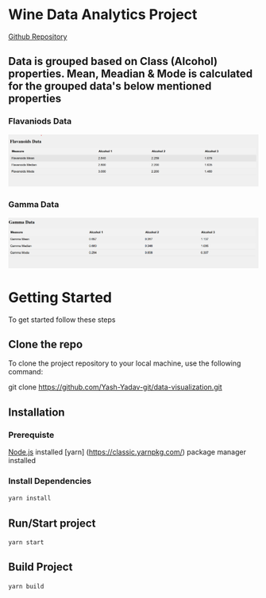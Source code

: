 # Wine Data Analytics Project

[Github Repository](https://github.com/Yash-Yadav-git/data-visualization)

## Data is grouped based on Class (Alcohol) properties. Mean, Meadian & Mode is calculated for the grouped data's below mentioned properties

### Flavaniods Data

![flavaniods-data](./src/images/FlavanoidsData.png)

### Gamma Data

![flavaniods-data](./src/images/GammaData.png)

# Getting Started

To get started follow these steps

## Clone the repo
 
To clone the project repository to your local machine, use the following command:

git clone https://github.com/Yash-Yadav-git/data-visualization.git

## Installation

### Prerequiste

[Node.js](https://nodejs.org/) installed
[yarn] (https://classic.yarnpkg.com/) package manager installed

### Install Dependencies

~~~bash
yarn install
~~~

## Run/Start project

~~~bash
yarn start
~~~

## Build Project
~~~bash
yarn build
~~~
